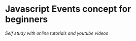# Javascript Events concept for beginners

###### Self study with online tutorials and youtube videos